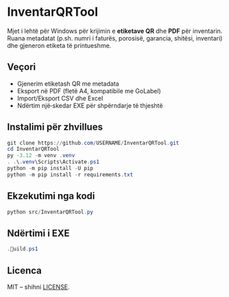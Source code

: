 # InventarQRTool

Mjet i lehtë për Windows për krijimin e **etiketave QR** dhe **PDF** për inventarin. Ruana metadatat (p.sh. numri i faturës, porosisë, garancia, shitësi, inventari) dhe gjeneron etiketa të printueshme.

## Veçori
- Gjenerim etiketash QR me metadata
- Eksport në PDF (fletë A4, kompatibile me GoLabel)
- Import/Eksport CSV dhe Excel
- Ndërtim një‑skedar EXE për shpërndarje të thjeshtë

## Instalimi për zhvillues
```powershell
git clone https://github.com/USERNAME/InventarQRTool.git
cd InventarQRTool
py -3.12 -m venv .venv
. .\.venv\Scripts\Activate.ps1
python -m pip install -U pip
python -m pip install -r requirements.txt
```

## Ekzekutimi nga kodi
```powershell
python src/InventarQRTool.py
```

## Ndërtimi i EXE
```powershell
.uild.ps1
```

## Licenca
MIT – shihni [LICENSE](LICENSE).
